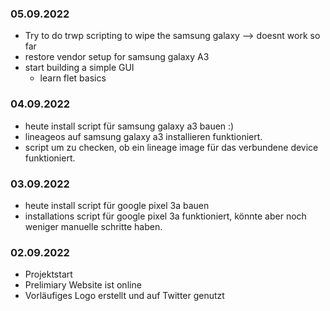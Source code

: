 ### 05.09.2022
- Try to do trwp scripting to wipe the samsung galaxy --> doesnt work so far
- restore vendor setup for samsung galaxy A3
- start building a simple GUI
    - learn flet basics

### 04.09.2022
- heute install script für samsung galaxy a3 bauen :)
- lineageos auf samsung galaxy a3 installieren funktioniert.
- script um zu checken, ob ein lineage image für das verbundene device funktioniert.

### 03.09.2022
- heute install script für google pixel 3a bauen
- installations script für google pixel 3a funktioniert, könnte aber noch weniger manuelle schritte haben.

### 02.09.2022
- Projektstart
- Prelimiary Website ist online
- Vorläufiges Logo erstellt und auf Twitter genutzt